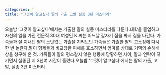 ```yaml
---
categories: f
title: "그것이 알고싶다 딸의 가출 고발 실종 3년 미스터리"
---
```

오늘밤 ‘그것이 알고싶다’에서는 가출한 딸의 실종 미스터리를 다룬다.대학을 졸업하고 자신의 일을 가진 전문직 30대 여성인 K 씨는 어느날 갑자기 짐을 싸서 집을 나간다. 가족들과 잘 지내던 딸의 느닷없는 가출을 지켜보던 가족들은 가출한 딸의 고소장에 다시 한 번 놀란다.딸이 형제들과 비교당한 피해를 호소하면서 엄마를 상대로 거액의 손해배상을 청구해 온 것. 가족들이 딸의 평소같지 않은 행동에 당황하던 사이, 딸과 연락이 끊기면서 실종된 지 3년여 시간이 흘렀다.오늘밤 ‘그것이 알고싶다’에서는 딸의 가출, 고발, 실종 3년 미스터리